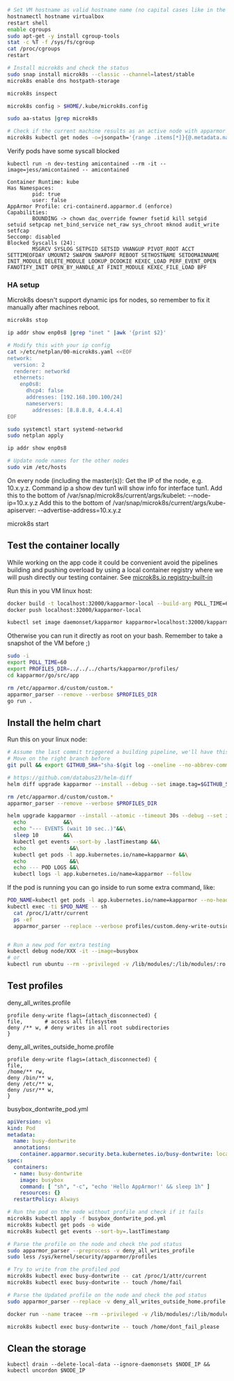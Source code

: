 

```bash
# Set VM hostname as valid hostname name (no capital cases like in the default "yourname@yourname-VirtualBox")
hostnamectl hostname virtualbox
restart shell
enable cgroups
sudo apt-get -y install cgroup-tools
stat -c %T -f /sys/fs/cgroup
cat /proc/cgroups
restart

# Install microk8s and check the status
sudo snap install microk8s --classic --channel=latest/stable
microk8s enable dns hostpath-storage

microk8s inspect

microk8s config > $HOME/.kube/microk8s.config

sudo aa-status |grep microk8s

# Check if the current machine results as an active node with apparmor enabled
microk8s kubectl get nodes -o=jsonpath='{range .items[*]}{@.metadata.name}: {.status.conditions[?(@.reason=="KubeletReady")].message}{"\n"}{end}'
```

Verify pods have some syscall blocked

`kubectl run -n dev-testing amicontained --rm -it --image=jess/amicontained -- amicontained`  

    Container Runtime: kube
    Has Namespaces:
            pid: true
            user: false
    AppArmor Profile: cri-containerd.apparmor.d (enforce)
    Capabilities:
            BOUNDING -> chown dac_override fowner fsetid kill setgid setuid setpcap net_bind_service net_raw sys_chroot mknod audit_write setfcap
    Seccomp: disabled
    Blocked Syscalls (24):
            MSGRCV SYSLOG SETPGID SETSID VHANGUP PIVOT_ROOT ACCT SETTIMEOFDAY UMOUNT2 SWAPON SWAPOFF REBOOT SETHOSTNAME SETDOMAINNAME INIT_MODULE DELETE_MODULE LOOKUP_DCOOKIE KEXEC_LOAD PERF_EVENT_OPEN FANOTIFY_INIT OPEN_BY_HANDLE_AT FINIT_MODULE KEXEC_FILE_LOAD BPF

### HA setup
Microk8s doesn't support dynamic ips for nodes, so remember to fix it manually after machines reboot.
```sh
microk8s stop

ip addr show enp0s8 |grep "inet " |awk '{print $2}'

# Modify this with your ip config
cat >/etc/netplan/00-microk8s.yaml <<EOF
network:
  version: 2
  renderer: networkd
  ethernets:
    enp0s8:
      dhcp4: false
      addresses: [192.168.100.100/24]
      nameservers:
        addresses: [8.8.8.8, 4.4.4.4]
EOF

sudo systemctl start systemd-networkd
sudo netplan apply

ip addr show enp0s8

# Update node names for the other nodes
sudo vim /etc/hosts
```

On every node (including the master(s)):
Get the IP of the node, e.g. 10.x.y.z. Command ip a show dev tun1 will show info for interface tun1.
Add this to the bottom of /var/snap/microk8s/current/args/kubelet:
--node-ip=10.x.y.z
Add this to the bottom of /var/snap/microk8s/current/args/kube-apiserver:
--advertise-address=10.x.y.z

microk8s start

## Test the container locally 
While working on the app code it could be convenient avoid the pipelines building and pushing overload by using a local container registry where we will push directly our testing container.
See [microk8s.io registry-built-in](https://microk8s.io/docs/registry-built-in)

Run this in you VM linux host:
```sh
docker build -t localhost:32000/kapparmor-local --build-arg POLL_TIME=60 --build-arg PROFILES_DIR=/app/profiles -f Dockerfile . 
docker push localhost:32000/kapparmor-local

kubectl set image daemonset/kapparmor kapparmor=localhost:32000/kapparmor-local

```

Otherwise you can run it directly as root on your bash. Remember to take a snapshot of the VM before ;)
```bash
sudo -i
export POLL_TIME=60
export PROFILES_DIR=../../../charts/kapparmor/profiles/
cd kapparmor/go/src/app

rm /etc/apparmor.d/custom/custom.*
apparmor_parser --remove --verbose $PROFILES_DIR
go run .
```

## Install the helm chart
Run this on your linux node:
```sh
# Assume the last commit triggered a building pipeline, we'll have this as last docker image tag
# Move on the right branch before
git pull && export GITHUB_SHA="sha-$(git log --oneline --no-abbrev-commit -n 1 |cut -d' ' -f1)"

# https://github.com/databus23/helm-diff
helm diff upgrade kapparmor --install --debug --set image.tag=$GITHUB_SHA charts/kapparmor

rm /etc/apparmor.d/custom/custom.*
apparmor_parser --remove --verbose $PROFILES_DIR

helm upgrade kapparmor --install --atomic --timeout 30s --debug --set image.tag=$GITHUB_SHA charts/kapparmor/ &&\
  echo            &&\
  echo "--- EVENTS (wait 10 sec..)"&&\
  sleep 10        &&\
  kubectl get events --sort-by .lastTimestamp &&\
  echo              &&\
  kubectl get pods -l app.kubernetes.io/name=kapparmor &&\
  echo              &&\
  echo --- POD LOGS &&\
  kubectl logs -l app.kubernetes.io/name=kapparmor --follow

```

If the pod is running you can go inside to run some extra command, like:
```sh
POD_NAME=kubectl get pods -l app.kubernetes.io/name=kapparmor --no-headers |cut -d' ' -f1
kubectl exec -ti $POD_NAME -- sh
  cat /proc/1/attr/current
  ps -ef
  apparmor_parser --replace --verbose profiles/custom.deny-write-outside-app


# Run a new pod for extra testing
kubectl debug node/XXX -it --image=busybox
# or
kubectl run ubuntu --rm --privileged -v /lib/modules/:/lib/modules/:ro 
```

## Test profiles

deny_all_writes.profile  

    profile deny-write flags=(attach_disconnected) {
    file,       # access all filesystem
    deny /** w, # deny writes in all root subdirectories
    }

deny_all_writes_outside_home.profile

    profile deny-write flags=(attach_disconnected) {
    file,
    /home/** rw,
    deny /bin/** w,
    deny /etc/** w,
    deny /usr/** w,
    }

busybox_dontwrite_pod.yml
```yml
apiVersion: v1
kind: Pod
metadata:
  name: busy-dontwrite
  annotations:
    container.apparmor.security.beta.kubernetes.io/busy-dontwrite: localhost/deny-write
spec:
  containers:
  - name: busy-dontwrite
    image: busybox
    command: [ "sh", "-c", "echo 'Hello AppArmor!' && sleep 1h" ]
    resources: {}
  restartPolicy: Always
```

```bash
# Run the pod on the node without profile and check if it fails
microk8s kubectl apply -f busybox_dontwrite_pod.yml
microk8s kubectl get pods -o wide
microk8s kubectl get events --sort-by=.lastTimestamp

# Parse the profile on the node and check the pod status
sudo apparmor_parser --preprocess -v deny_all_writes_profile 
sudo less /sys/kernel/security/apparmor/profiles

# Try to write from the profiled pod
microk8s kubectl exec busy-dontwrite -- cat /proc/1/attr/current
microk8s kubectl exec busy-dontwrite -- touch /home/fail

# Parse the Updated profile on the node and check the pod status
sudo apparmor_parser --replace -v deny_all_writes_outside_home.profile

docker run --name tracee --rm --privileged -v /lib/modules/:/lib/modules/:ro -v /usr/src:/usr/src:ro -v /tmp/tracee:/tmp/tracee -it aquasec/tracee:0.4.0 --trace container=new

microk8s kubectl exec busy-dontwrite -- touch /home/dont_fail_please
```

## Clean the storage

`kubectl drain --delete-local-data --ignore-daemonsets $NODE_IP && kubectl uncordon $NODE_IP`